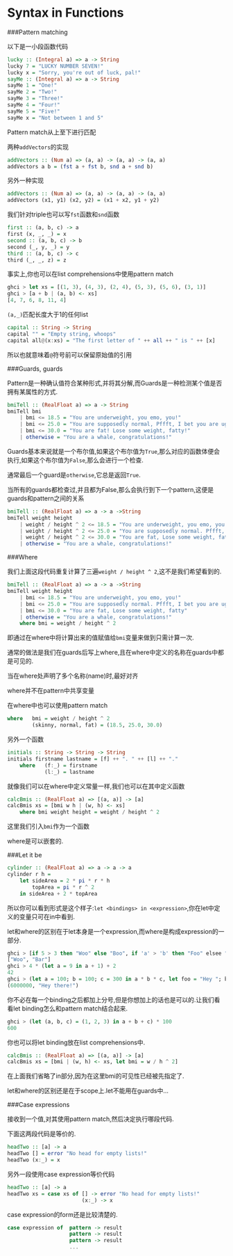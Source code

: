 Syntax in Functions
===================

###Pattern matching

以下是一小段函数代码

```haskell
lucky :: (Integral a) => a -> String
lucky 7 = "LUCKY NUMBER SEVEN!"
lucky x = "Sorry, you're out of luck, pal!"
sayMe :: (Integral a) => a -> String
sayMe 1 = "One!"
sayMe 2 = "Two!"
sayMe 3 = "Three!"
sayMe 4 = "Four!"
sayMe 5 = "Five!"
sayMe x = "Not between 1 and 5"
```

Pattern match从上至下进行匹配

两种`addVectors`的实现

```haskell
addVectors :: (Num a) => (a, a) -> (a, a) -> (a, a)
addVectors a b = (fst a + fst b, snd a + snd b)
```

另外一种实现

```haskell
addVectors :: (Num a) => (a, a) -> (a, a) -> (a, a)
addVectors (x1, y1) (x2, y2) = (x1 + x2, y1 + y2)
```

我们针对triple也可以写`fst`函数和`snd`函数

```haskell
first :: (a, b, c) -> a
first (x, _, _) = x
second :: (a, b, c) -> b
second (_, y, _) = y
third :: (a, b, c) -> c
third (_, _, z) = z
```

事实上,你也可以在list comprehensions中使用pattern match

```haskell
ghci > let xs = [(1, 3), (4, 3), (2, 4), (5, 3), (5, 6), (3, 1)]
ghci > [a + b | (a, b) <- xs]
[4, 7, 6, 8, 11, 4]
```

`(a,_)`匹配长度大于1的任何list

```haskell
capital :: String -> String
capital "" = "Empty string, whoops"
capital all@(x:xs) = "The first letter of " ++ all ++ " is " ++ [x]
```

所以也就意味着`@`符号前可以保留原始值的引用

###Guards, guards

Pattern是一种确认值符合某种形式,并将其分解,而Guards是一种检测某个值是否拥有某属性的方式.

```haskell
bmiTell :: (RealFloat a) => a -> String
bmiTell bmi
    | bmi <= 18.5 = "You are underweight, you emo, you!"
    | bmi <= 25.0 = "You are supposedly normal, Pffft, I bet you are ugly!"
    | bmi <= 30.0 = "You are fat! Lose some weight, fatty!"
    | otherwise = "You are a whale, congratulations!"
```

Guards基本来说就是一个布尔值,如果这个布尔值为`True`,那么对应的函数体便会执行,如果这个布尔值为`False`,那么会进行一个检查.

通常最后一个guard是`otherwise`,它总是返回`True`.

当所有的guards都检查过,并且都为False,那么会执行到下一个pattern,这便是guards和pattern之间的关系

```haskell
bmiTell :: (RealFloat a) => a -> a ->String
bmiTell weight height
    | weight / height ^ 2 <= 18.5 = "You are underweight, you emo, you!"
    | weight / height ^ 2 <= 25.0 = "You are supposedly normal. Pffft, I bet you are ugly!"
    | weight / height ^ 2 <= 30.0 = "You are fat, Lose some weight, fatty"
    | otherwise = "You are a whale, congratulations!"
```

###Where

我们上面这段代码重复计算了三遍`weight / height ^ 2`,这不是我们希望看到的.

```haskell
bmiTell :: (RealFloat a) => a -> a ->String
bmiTell weight height
    | bmi <= 18.5 = "You are underweight, you emo, you!"
    | bmi <= 25.0 = "You are supposedly normal. Pffft, I bet you are ugly!"
    | bmi <= 30.0 = "You are fat, Lose some weight, fatty"
    | otherwise = "You are a whale, congratulations!"
    where bmi = weight / height ^ 2
```

即通过在where中将计算出来的值赋值给`bmi`变量来做到只需计算一次.

通常的做法是我们在guards后写上where,且在where中定义的名称在guards中都是可见的.

当在where处声明了多个名称(name)时,最好对齐

where并不在pattern中共享变量

在where中也可以使用pattern match

```haskell
where   bmi = weight / height ^ 2
        (skinny, normal, fat) = (18.5, 25.0, 30.0)
```

另外一个函数

```haskell
initials :: String -> String -> String
initials firstname lastname = [f] ++ ". " ++ [l] ++ "."
    where   (f:_) = firstname
            (l:_) = lastname
```

就像我们可以在where中定义常量一样,我们也可以在其中定义函数

```haskell
calcBmis :: (RealFloat a) => [(a, a)] -> [a]
calcBmis xs = [bmi w h | (w, h) <- xs]
    where bmi weight height = weight / height ^ 2
```

这里我们引入`bmi`作为一个函数

where是可以嵌套的.

###Let it be

```haskell
cylinder :: (RealFloat a) => a -> a -> a
cylinder r h = 
    let sideArea = 2 * pi * r * h
        topArea = pi * r ^ 2
    in sideArea + 2 * topArea
```

所以你可以看到形式是这个样子:`let <bindings> in <expression>`,你在let中定义的变量只可在in中看到.

let和where的区别在于let本身是一个expression,而where是构成expression的一部分.

```haskell
ghci > [if 5 > 3 then "Woo" else "Boo", if 'a' > 'b' then "Foo" elsee "Bar"]
["Woo", "Bar"]
ghci > 4 * (let a = 9 in a + 1) + 2
42
ghci > (let a = 100; b = 100; c = 300 in a * b * c, let foo = "Hey "; bar = "there!" in foo ++ bar)
(6000000, "Hey there!")
```

你不必在每一个binding之后都加上分号,但是你想加上的话也是可以的.让我们看看let binding怎么和pattern match结合起来.

```haskell
ghci > (let (a, b, c) = (1, 2, 3) in a + b + c) * 100
600
```

你也可以将let binding放在list comprehensions中.

```haskell
calcBmis :: (RealFloat a) => [(a, a)] -> [a]
calcBmis xs = [bmi | (w, h) <- xs, let bmi = w / h ^ 2]
```

在上面我们省略了in部分,因为在这里bmi的可见性已经被先指定了.

let和where的区别还是在于scope上.let不能用在guards中...

###Case expressions

接收到一个值,对其使用pattern match,然后决定执行哪段代码.

下面这两段代码是等价的.

```haskell
headTwo :: [a] -> a
headTwo [] = error "No head for empty lists!"
headTwo (x:_) = x
```

另外一段使用case expression等价代码

```haskell
headTwo :: [a] -> a
headTwo xs = case xs of [] -> error "No head for empty lists!"
                        (x:_) -> x
```

case expression的form还是比较清楚的.

```haskell
case expression of  pattern -> result
                    pattern -> result
                    pattern -> result
                    ...
```

